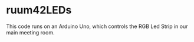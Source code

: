# ruum42LEDs

This code runs on an Arduino Uno, which controls the RGB Led Strip in our main meeting room.

